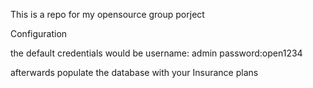 This is  a repo for my opensource group porject

Configuration

the default credentials would be 
username: admin
password:open1234

afterwards populate the database with your Insurance plans